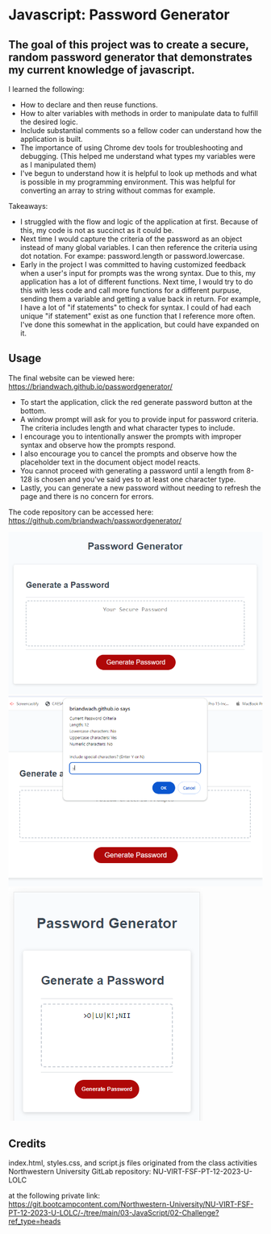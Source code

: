 # Javascript: Password Generator

## The goal of this project was to create a secure, random password generator that demonstrates my current knowledge of javascript.  

I learned the following:
- How to declare and then reuse functions.
- How to alter variables with methods in order to manipulate data to fulfill the desired logic.
- Include substantial comments so a fellow coder can understand how the application is built. 
- The importance of using Chrome dev tools for troubleshooting and debugging. (This helped me understand what types my variables were as I manipulated them)
- I've begun to understand how it is helpful to look up methods and what is possible in my programming environment.  This was helpful for converting an array to string without commas for example.  


Takeaways:
- I struggled with the flow and logic of the application at first.  Because of this, my code is not as succinct as it could be. 
- Next time I would capture the criteria of the password as an object instead of many global variables.  I can then reference the criteria using dot notation.  For exampe: password.length or password.lowercase.
- Early in the project I was committed to having customized feedback when a user's input for prompts was the wrong syntax.  Due to this, my application has a lot of different functions.  Next time, I would try to do this with less code and call more functions for a different purpuse, sending them a variable and getting a value back in return.  For example, I have a lot of "if statements" to check for syntax.  I could of had each unique "if statement" exist as one function that I reference more often.  I've done this somewhat in the application, but could have expanded on it.

## Usage

The final website can be viewed here:
https://briandwach.github.io/passwordgenerator/

- To start the application, click the red generate password button at the bottom.  
- A window prompt will ask for you to provide input for password criteria.  The criteria includes length and what character types to include.  
- I encourage you to intentionally answer the prompts with improper syntax and observe how the prompts respond. 
- I also encourage you to cancel the prompts and observe how the placeholder text in the document object model reacts.
- You cannot proceed with generating a password until a length from 8-128 is chosen and you've said yes to at least one character type.
- Lastly, you can generate a new password without needing to refresh the page and there is no concern for errors.

The code repository can be accessed here:
https://github.com/briandwach/passwordgenerator/

![Landing view](./assets/images/main.png)  
![Criteria prompts](./assets/images/criteria.png)
![Mobile and password result](./assets/images/mobile.png)

## Credits
index.html, styles.css, and script.js files originated from the class activities Northwestern University GitLab repository: NU-VIRT-FSF-PT-12-2023-U-LOLC

at the following private link:
https://git.bootcampcontent.com/Northwestern-University/NU-VIRT-FSF-PT-12-2023-U-LOLC/-/tree/main/03-JavaScript/02-Challenge?ref_type=heads